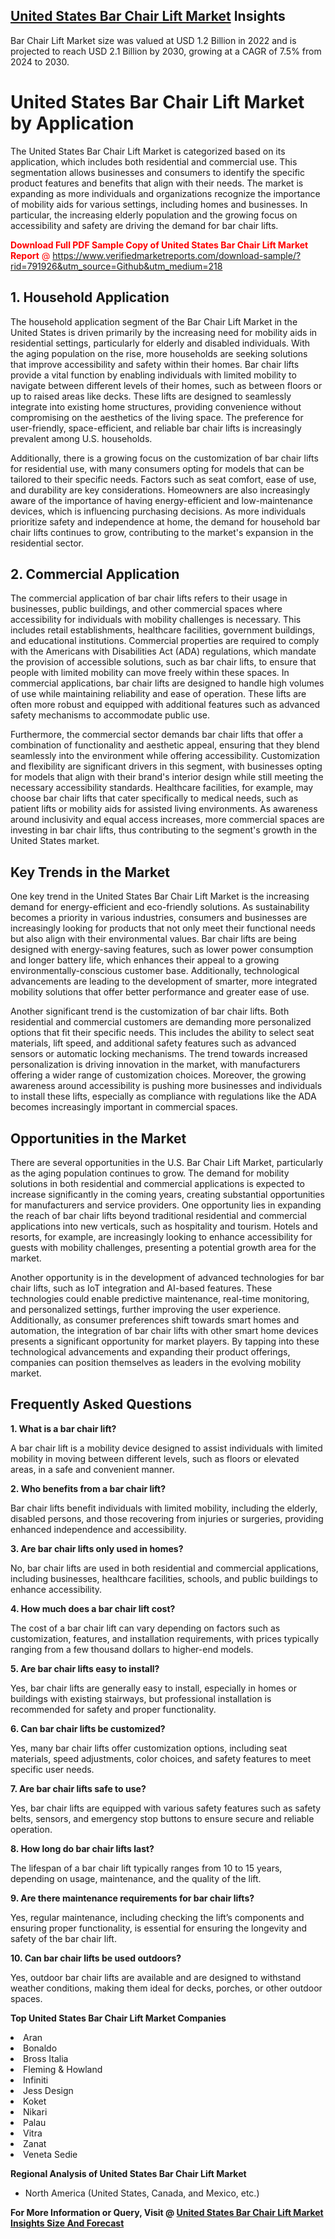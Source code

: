 <h2><a href="https://www.verifiedmarketreports.com/download-sample/?rid=791926&amp;utm_source=Github&amp;utm_medium=218" target="_blank">United States Bar Chair Lift Market</a> Insights</h2><p>Bar Chair Lift Market size was valued at USD 1.2 Billion in 2022 and is projected to reach USD 2.1 Billion by 2030, growing at a CAGR of 7.5% from 2024 to 2030.</p><p><h1>United States Bar Chair Lift Market by Application</h1> <p>The United States Bar Chair Lift Market is categorized based on its application, which includes both residential and commercial use. This segmentation allows businesses and consumers to identify the specific product features and benefits that align with their needs. The market is expanding as more individuals and organizations recognize the importance of mobility aids for various settings, including homes and businesses. In particular, the increasing elderly population and the growing focus on accessibility and safety are driving the demand for bar chair lifts. <p><span class=""><span style="color: #ff0000;"><strong>Download Full PDF Sample Copy of United States Bar Chair Lift Market Report</strong> @ </span><a href="https://www.verifiedmarketreports.com/download-sample/?rid=791926&amp;utm_source=Github&amp;utm_medium=218" target="_blank">https://www.verifiedmarketreports.com/download-sample/?rid=791926&amp;utm_source=Github&amp;utm_medium=218</a></span></p></p> <h2>1. Household Application</h2> <p>The household application segment of the Bar Chair Lift Market in the United States is driven primarily by the increasing need for mobility aids in residential settings, particularly for elderly and disabled individuals. With the aging population on the rise, more households are seeking solutions that improve accessibility and safety within their homes. Bar chair lifts provide a vital function by enabling individuals with limited mobility to navigate between different levels of their homes, such as between floors or up to raised areas like decks. These lifts are designed to seamlessly integrate into existing home structures, providing convenience without compromising on the aesthetics of the living space. The preference for user-friendly, space-efficient, and reliable bar chair lifts is increasingly prevalent among U.S. households. <p>Additionally, there is a growing focus on the customization of bar chair lifts for residential use, with many consumers opting for models that can be tailored to their specific needs. Factors such as seat comfort, ease of use, and durability are key considerations. Homeowners are also increasingly aware of the importance of having energy-efficient and low-maintenance devices, which is influencing purchasing decisions. As more individuals prioritize safety and independence at home, the demand for household bar chair lifts continues to grow, contributing to the market's expansion in the residential sector.</p> <h2>2. Commercial Application</h2> <p>The commercial application of bar chair lifts refers to their usage in businesses, public buildings, and other commercial spaces where accessibility for individuals with mobility challenges is necessary. This includes retail establishments, healthcare facilities, government buildings, and educational institutions. Commercial properties are required to comply with the Americans with Disabilities Act (ADA) regulations, which mandate the provision of accessible solutions, such as bar chair lifts, to ensure that people with limited mobility can move freely within these spaces. In commercial applications, bar chair lifts are designed to handle high volumes of use while maintaining reliability and ease of operation. These lifts are often more robust and equipped with additional features such as advanced safety mechanisms to accommodate public use. <p>Furthermore, the commercial sector demands bar chair lifts that offer a combination of functionality and aesthetic appeal, ensuring that they blend seamlessly into the environment while offering accessibility. Customization and flexibility are significant drivers in this segment, with businesses opting for models that align with their brand's interior design while still meeting the necessary accessibility standards. Healthcare facilities, for example, may choose bar chair lifts that cater specifically to medical needs, such as patient lifts or mobility aids for assisted living environments. As awareness around inclusivity and equal access increases, more commercial spaces are investing in bar chair lifts, thus contributing to the segment's growth in the United States market.</p> <h2>Key Trends in the Market</h2> <p>One key trend in the United States Bar Chair Lift Market is the increasing demand for energy-efficient and eco-friendly solutions. As sustainability becomes a priority in various industries, consumers and businesses are increasingly looking for products that not only meet their functional needs but also align with their environmental values. Bar chair lifts are being designed with energy-saving features, such as lower power consumption and longer battery life, which enhances their appeal to a growing environmentally-conscious customer base. Additionally, technological advancements are leading to the development of smarter, more integrated mobility solutions that offer better performance and greater ease of use.</p> <p>Another significant trend is the customization of bar chair lifts. Both residential and commercial customers are demanding more personalized options that fit their specific needs. This includes the ability to select seat materials, lift speed, and additional safety features such as advanced sensors or automatic locking mechanisms. The trend towards increased personalization is driving innovation in the market, with manufacturers offering a wider range of customization choices. Moreover, the growing awareness around accessibility is pushing more businesses and individuals to install these lifts, especially as compliance with regulations like the ADA becomes increasingly important in commercial spaces.</p> <h2>Opportunities in the Market</h2> <p>There are several opportunities in the U.S. Bar Chair Lift Market, particularly as the aging population continues to grow. The demand for mobility solutions in both residential and commercial applications is expected to increase significantly in the coming years, creating substantial opportunities for manufacturers and service providers. One opportunity lies in expanding the reach of bar chair lifts beyond traditional residential and commercial applications into new verticals, such as hospitality and tourism. Hotels and resorts, for example, are increasingly looking to enhance accessibility for guests with mobility challenges, presenting a potential growth area for the market.</p> <p>Another opportunity is in the development of advanced technologies for bar chair lifts, such as IoT integration and AI-based features. These technologies could enable predictive maintenance, real-time monitoring, and personalized settings, further improving the user experience. Additionally, as consumer preferences shift towards smart homes and automation, the integration of bar chair lifts with other smart home devices presents a significant opportunity for market players. By tapping into these technological advancements and expanding their product offerings, companies can position themselves as leaders in the evolving mobility market.</p> <h2>Frequently Asked Questions</h2> <p><strong>1. What is a bar chair lift?</strong></p> <p>A bar chair lift is a mobility device designed to assist individuals with limited mobility in moving between different levels, such as floors or elevated areas, in a safe and convenient manner.</p> <p><strong>2. Who benefits from a bar chair lift?</strong></p> <p>Bar chair lifts benefit individuals with limited mobility, including the elderly, disabled persons, and those recovering from injuries or surgeries, providing enhanced independence and accessibility.</p> <p><strong>3. Are bar chair lifts only used in homes?</strong></p> <p>No, bar chair lifts are used in both residential and commercial applications, including businesses, healthcare facilities, schools, and public buildings to enhance accessibility.</p> <p><strong>4. How much does a bar chair lift cost?</strong></p> <p>The cost of a bar chair lift can vary depending on factors such as customization, features, and installation requirements, with prices typically ranging from a few thousand dollars to higher-end models.</p> <p><strong>5. Are bar chair lifts easy to install?</strong></p> <p>Yes, bar chair lifts are generally easy to install, especially in homes or buildings with existing stairways, but professional installation is recommended for safety and proper functionality.</p> <p><strong>6. Can bar chair lifts be customized?</strong></p> <p>Yes, many bar chair lifts offer customization options, including seat materials, speed adjustments, color choices, and safety features to meet specific user needs.</p> <p><strong>7. Are bar chair lifts safe to use?</strong></p> <p>Yes, bar chair lifts are equipped with various safety features such as safety belts, sensors, and emergency stop buttons to ensure secure and reliable operation.</p> <p><strong>8. How long do bar chair lifts last?</strong></p> <p>The lifespan of a bar chair lift typically ranges from 10 to 15 years, depending on usage, maintenance, and the quality of the lift.</p> <p><strong>9. Are there maintenance requirements for bar chair lifts?</strong></p> <p>Yes, regular maintenance, including checking the lift’s components and ensuring proper functionality, is essential for ensuring the longevity and safety of the bar chair lift.</p> <p><strong>10. Can bar chair lifts be used outdoors?</strong></p> <p>Yes, outdoor bar chair lifts are available and are designed to withstand weather conditions, making them ideal for decks, porches, or other outdoor spaces.</p> </p><p><strong>Top United States Bar Chair Lift Market Companies</strong></p><div data-test-id=""><p><li>Aran</li><li> Bonaldo</li><li> Bross Italia</li><li> Fleming & Howland</li><li> Infiniti</li><li> Jess Design</li><li> Koket</li><li> Nikari</li><li> Palau</li><li> Vitra</li><li> Zanat</li><li> Veneta Sedie</li></p><div><strong>Regional Analysis of&nbsp;United States Bar Chair Lift Market</strong></div><ul><li dir="ltr"><p dir="ltr">North America&nbsp;(United States, Canada, and Mexico, etc.)</p></li></ul><p><strong>For More Information or Query, Visit @&nbsp;</strong><strong><a href="https://www.verifiedmarketreports.com/product/bar-chair-lift-market/?utm_source=Github&amp;utm_medium=218" target="_blank">United States Bar Chair Lift Market Insights Size And Forecast</a></strong></p></div>
